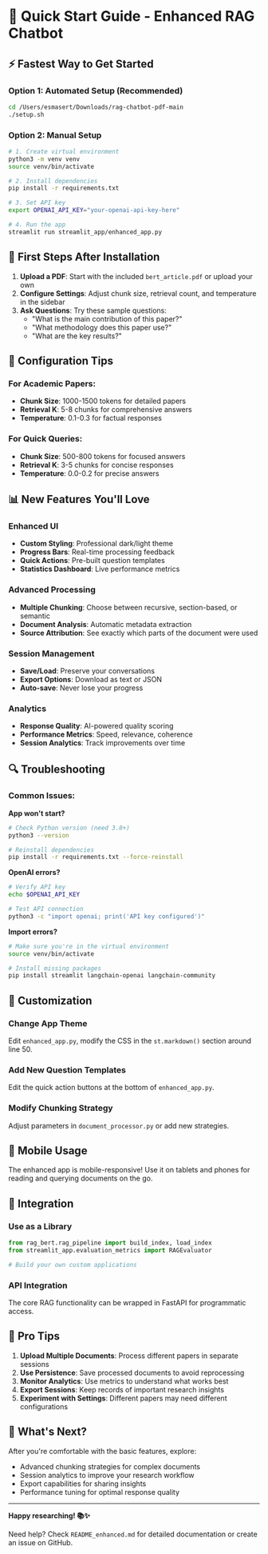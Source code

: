 # 🚀 Quick Start Guide - Enhanced RAG Chatbot

## ⚡ Fastest Way to Get Started

### Option 1: Automated Setup (Recommended)
```bash
cd /Users/esmasert/Downloads/rag-chatbot-pdf-main
./setup.sh
```

### Option 2: Manual Setup
```bash
# 1. Create virtual environment
python3 -m venv venv
source venv/bin/activate

# 2. Install dependencies
pip install -r requirements.txt

# 3. Set API key
export OPENAI_API_KEY="your-openai-api-key-here"

# 4. Run the app
streamlit run streamlit_app/enhanced_app.py
```

## 🎯 First Steps After Installation

1. **Upload a PDF**: Start with the included `bert_article.pdf` or upload your own
2. **Configure Settings**: Adjust chunk size, retrieval count, and temperature in the sidebar
3. **Ask Questions**: Try these sample questions:
   - "What is the main contribution of this paper?"
   - "What methodology does this paper use?"
   - "What are the key results?"

## 🔧 Configuration Tips

### For Academic Papers:
- **Chunk Size**: 1000-1500 tokens for detailed papers
- **Retrieval K**: 5-8 chunks for comprehensive answers
- **Temperature**: 0.1-0.3 for factual responses

### For Quick Queries:
- **Chunk Size**: 500-800 tokens for focused answers
- **Retrieval K**: 3-5 chunks for concise responses
- **Temperature**: 0.0-0.2 for precise answers

## 📊 New Features You'll Love

### Enhanced UI
- **Custom Styling**: Professional dark/light theme
- **Progress Bars**: Real-time processing feedback
- **Quick Actions**: Pre-built question templates
- **Statistics Dashboard**: Live performance metrics

### Advanced Processing
- **Multiple Chunking**: Choose between recursive, section-based, or semantic
- **Document Analysis**: Automatic metadata extraction
- **Source Attribution**: See exactly which parts of the document were used

### Session Management
- **Save/Load**: Preserve your conversations
- **Export Options**: Download as text or JSON
- **Auto-save**: Never lose your progress

### Analytics
- **Response Quality**: AI-powered quality scoring
- **Performance Metrics**: Speed, relevance, coherence
- **Session Analytics**: Track improvements over time

## 🔍 Troubleshooting

### Common Issues:

**App won't start?**
```bash
# Check Python version (need 3.8+)
python3 --version

# Reinstall dependencies
pip install -r requirements.txt --force-reinstall
```

**OpenAI errors?**
```bash
# Verify API key
echo $OPENAI_API_KEY

# Test API connection
python3 -c "import openai; print('API key configured')"
```

**Import errors?**
```bash
# Make sure you're in the virtual environment
source venv/bin/activate

# Install missing packages
pip install streamlit langchain-openai langchain-community
```

## 🎨 Customization

### Change App Theme
Edit `enhanced_app.py`, modify the CSS in the `st.markdown()` section around line 50.

### Add New Question Templates
Edit the quick action buttons at the bottom of `enhanced_app.py`.

### Modify Chunking Strategy
Adjust parameters in `document_processor.py` or add new strategies.

## 📱 Mobile Usage

The enhanced app is mobile-responsive! Use it on tablets and phones for reading and querying documents on the go.

## 🔗 Integration

### Use as a Library
```python
from rag_bert.rag_pipeline import build_index, load_index
from streamlit_app.evaluation_metrics import RAGEvaluator

# Build your own custom applications
```

### API Integration
The core RAG functionality can be wrapped in FastAPI for programmatic access.

## 🎯 Pro Tips

1. **Upload Multiple Documents**: Process different papers in separate sessions
2. **Use Persistence**: Save processed documents to avoid reprocessing
3. **Monitor Analytics**: Use metrics to understand what works best
4. **Export Sessions**: Keep records of important research insights
5. **Experiment with Settings**: Different papers may need different configurations

## 🚀 What's Next?

After you're comfortable with the basic features, explore:
- Advanced chunking strategies for complex documents
- Session analytics to improve your research workflow  
- Export capabilities for sharing insights
- Performance tuning for optimal response quality

---

**Happy researching! 📚✨**

Need help? Check `README_enhanced.md` for detailed documentation or create an issue on GitHub.